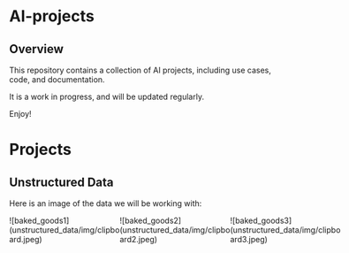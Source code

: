 # AI-projects

## Overview
This repository contains a collection of AI projects, including use cases, code, and documentation.

It is a work in progress, and will be updated regularly.

Enjoy!

# Projects 
## Unstructured Data
Here is an image of the data we will be working with:
<div style="display: flex; justify-content: space-between;">

  <div style="width: 200px;">
    ![baked_goods1](unstructured_data/img/clipboard.jpeg)
  </div>

  <div style="width: 200px;">
    ![baked_goods2](unstructured_data/img/clipboard2.jpeg)
  </div>

  <div style="width: 200px;">
    ![baked_goods3](unstructured_data/img/clipboard3.jpeg)
  </div>

</div>